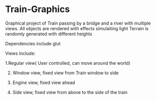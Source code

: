# Train-Graphics
Graphical project of Train passing by a bridge and a river with multiple views.
All objects are rendered with effects simulaiting light
Terrain is randomly generated with different heights

Dependencies include glut

Views include:

1.Regular view( User controlled, can move around the world)

2. Window view, fixed view from Train window to side
 
3. Engine view, fixed view ahead

4. Side view, fixed view from above to the side of the train


